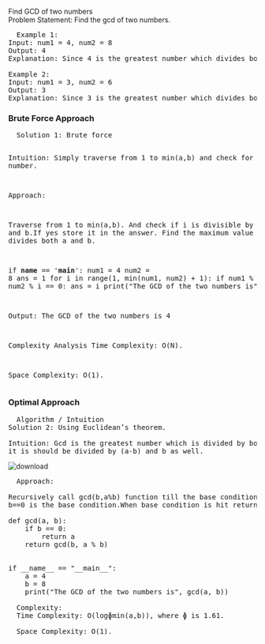 Find GCD of two numbers<br>
Problem Statement: Find the gcd of two numbers.

<pre>
  Example 1:
Input: num1 = 4, num2 = 8
Output: 4
Explanation: Since 4 is the greatest number which divides both num1 and num2.

Example 2:
Input: num1 = 3, num2 = 6
Output: 3
Explanation: Since 3 is the greatest number which divides both num1 and num2.
</pre>

<h3>Brute Force Approach</h3>
<pre>
  Solution 1: Brute force

Intuition: Simply traverse from 1 to min(a,b) and check for every number.

Approach: 

Traverse from 1 to min(a,b).
And check if i is divisible by both a and b.If yes store it in the answer.
Find the maximum value of i which divides both a and b.

if __name__ == '__main__':
    num1 = 4
    num2 = 8
    ans = 1
    for i in range(1, min(num1, num2) + 1):
        if num1 % i == 0 and num2 % i == 0:
            ans = i
    print("The GCD of the two numbers is", ans)


  Output: The GCD of the two numbers is 4

Complexity Analysis
Time Complexity: O(N).

Space Complexity: O(1).
</pre>


<h3>Optimal Approach</h3>

<pre>
  Algorithm / Intuition
Solution 2: Using Euclidean’s theorem.

Intuition: Gcd is the greatest number which is divided by both a and b.If a number is divided by both a and b,
it is should be divided by (a-b) and b as well. 
</pre>

![download](https://github.com/samsorrahman/DSA-Python/assets/112087807/591b33be-6dd2-4644-ad55-a14df7dff058)

<pre>
  Approach:

Recursively call gcd(b,a%b) function till the base condition is hit.
b==0 is the base condition.When base condition is hit return a,as gcd(a,0) is equal to a.

def gcd(a, b):
    if b == 0:
        return a
    return gcd(b, a % b)


if __name__ == "__main__":
    a = 4
    b = 8
    print("The GCD of the two numbers is", gcd(a, b))

  Complexity:
  Time Complexity: O(logɸmin(a,b)), where ɸ is 1.61.

  Space Complexity: O(1).
</pre>
